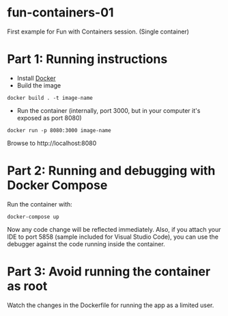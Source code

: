 # fun-containers-01
First example for Fun with Containers session. (Single container)

# Part 1: Running instructions

- Install [Docker](https://www.docker.com/)
- Build the image
```
docker build . -t image-name
```
- Run the container (internally, port 3000, but in your computer it's exposed as port 8080)
```
docker run -p 8080:3000 image-name
```
Browse to http://localhost:8080

# Part 2: Running and debugging with Docker Compose

Run the container with:
```
docker-compose up
```
Now any code change will be reflected immediately. Also, if you attach your IDE to port 5858 (sample included for Visual Studio Code), you can use the debugger against the code running inside the container.

# Part 3: Avoid running the container as root

Watch the changes in the Dockerfile for running the app as a limited user.
